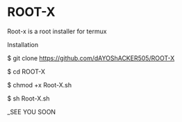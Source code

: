 # ROOT-X
Root-x is a root installer for termux

Installation

$ git clone https://github.com/dAYOShACKER505/ROOT-X

$ cd ROOT-X

$ chmod +x Root-X.sh

$ sh Root-X.sh

_SEE YOU SOON
